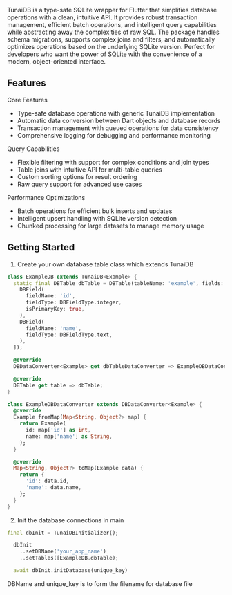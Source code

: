 <!--
This README describes the package. If you publish this package to pub.dev,
this README's contents appear on the landing page for your package.

For information about how to write a good package README, see the guide for
[writing package pages](https://dart.dev/guides/libraries/writing-package-pages).

For general information about developing packages, see the Dart guide for
[creating packages](https://dart.dev/guides/libraries/create-library-packages)
and the Flutter guide for
[developing packages and plugins](https://flutter.dev/developing-packages).
-->

TunaiDB is a type-safe SQLite wrapper for Flutter that simplifies database operations with a clean, intuitive API. It provides robust transaction management, efficient batch operations, and intelligent query capabilities while abstracting away the complexities of raw SQL. The package handles schema migrations, supports complex joins and filters, and automatically optimizes operations based on the underlying SQLite version. Perfect for developers who want the power of SQLite with the convenience of a modern, object-oriented interface.

## Features

Core Features
- Type-safe database operations with generic TunaiDB<T> implementation
- Automatic data conversion between Dart objects and database records
- Transaction management with queued operations for data consistency
- Comprehensive logging for debugging and performance monitoring
  
Query Capabilities
- Flexible filtering with support for complex conditions and join types
- Table joins with intuitive API for multi-table queries
- Custom sorting options for result ordering
- Raw query support for advanced use cases
  
Performance Optimizations
- Batch operations for efficient bulk inserts and updates
- Intelligent upsert handling with SQLite version detection
- Chunked processing for large datasets to manage memory usage
  

## Getting Started

1. Create your own database table class which extends TunaiDB 

```dart
class ExampleDB extends TunaiDB<Example> {
  static final DBTable dbTable = DBTable(tableName: 'example', fields: [
    DBField(
      fieldName: 'id',
      fieldType: DBFieldType.integer,
      isPrimaryKey: true,
    ),
    DBField(
      fieldName: 'name',
      fieldType: DBFieldType.text,
    ),
  ]);

  @override
  DBDataConverter<Example> get dbTableDataConverter => ExampleDBDataConverter();

  @override
  DBTable get table => dbTable;
}

class ExampleDBDataConverter extends DBDataConverter<Example> {
  @override
  Example fromMap(Map<String, Object?> map) {
    return Example(
      id: map['id'] as int,
      name: map['name'] as String,
    );
  }

  @override
  Map<String, Object?> toMap(Example data) {
    return {
      'id': data.id,
      'name': data.name,
    };
  }
}
```

2. Init the database connections in main

```dart
final dbInit = TunaiDBInitializer();

  dbInit
    ..setDBName('your_app_name')
    ..setTables([ExampleDB.dbTable);

  await dbInit.initDatabase(unique_key)
```

DBName and unique_key is to form the filename for database file


